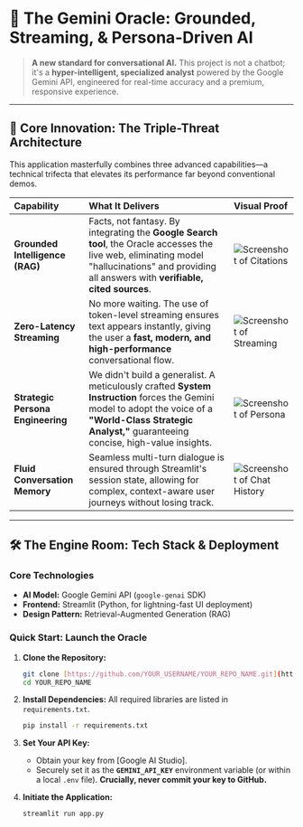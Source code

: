 # 🌟 The Gemini Oracle: Grounded, Streaming, & Persona-Driven AI

> **A new standard for conversational AI.** This project is not a chatbot; it's a **hyper-intelligent, specialized analyst** powered by the Google Gemini API, engineered for real-time accuracy and a premium, responsive experience.

---

## 💎 Core Innovation: The Triple-Threat Architecture

This application masterfully combines three advanced capabilities—a technical trifecta that elevates its performance far beyond conventional demos.

| Capability | What It Delivers | Visual Proof |
| :--- | :--- | :--- |
| **Grounded Intelligence (RAG)** | Facts, not fantasy. By integrating the **Google Search tool**, the Oracle accesses the live web, eliminating model "hallucinations" and providing all answers with **verifiable, cited sources**. | ![Screenshot of Citations](image_be77c6.png) |
| **Zero-Latency Streaming** | No more waiting. The use of token-level streaming ensures text appears instantly, giving the user a **fast, modern, and high-performance** conversational flow. | ![Screenshot of Streaming](image_bdfbad.png) |
| **Strategic Persona Engineering** | We didn't build a generalist. A meticulously crafted **System Instruction** forces the Gemini model to adopt the voice of a **"World-Class Strategic Analyst,"** guaranteeing concise, high-value insights. | ![Screenshot of Persona](image_be6507.png) |
| **Fluid Conversation Memory** | Seamless multi-turn dialogue is ensured through Streamlit's session state, allowing for complex, context-aware user journeys without losing track. | ![Screenshot of Chat History](image_bd1db1.png) |

---

## 🛠️ The Engine Room: Tech Stack & Deployment

### Core Technologies

* **AI Model:** Google Gemini API (`google-genai` SDK)
* **Frontend:** Streamlit (Python, for lightning-fast UI deployment)
* **Design Pattern:** Retrieval-Augmented Generation (RAG)

### Quick Start: Launch the Oracle

1.  **Clone the Repository:**
    ```bash
    git clone [https://github.com/YOUR_USERNAME/YOUR_REPO_NAME.git](https://github.com/YOUR_USERNAME/YOUR_REPO_NAME.git)
    cd YOUR_REPO_NAME
    ```

2.  **Install Dependencies:**
    All required libraries are listed in `requirements.txt`.
    ```bash
    pip install -r requirements.txt
    ```

3.  **Set Your API Key:**
    * Obtain your key from [Google AI Studio].
    * Securely set it as the **`GEMINI_API_KEY`** environment variable (or within a local `.env` file). **Crucially, never commit your key to GitHub.**

4.  **Initiate the Application:**
    ```bash
    streamlit run app.py
    ```
